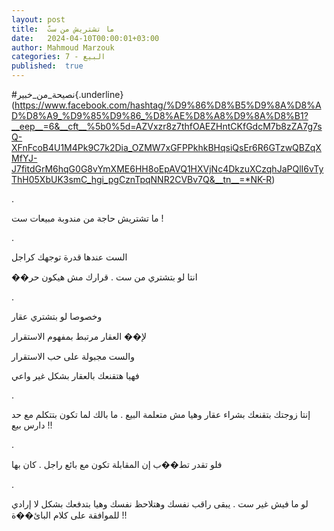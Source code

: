 ```yaml
---
layout: post
title:  ما تشتريش من ستّ
date:   2024-04-10T00:00:01+03:00
author: Mahmoud Marzouk
categories: 7 - البيع
published:  true
---
```

\#نصيحة_من_خبير{.underline}(https://www.facebook.com/hashtag/%D9%86%D8%B5%D9%8A%D8%AD%D8%A9_%D9%85%D9%86_%D8%AE%D8%A8%D9%8A%D8%B1?__eep__=6&__cft__%5b0%5d=AZVxzr8z7thfOAEZHntCKfGdcM7b8zZA7g7sQ-XFnFcoB4U1M4Pk9C7k2Dia_OZMW7xGFPPkhkBHqsiQsEr6R6GTzwQBZqXMfYJ-J7fitdGrM6hqG0G8vYmXME6HH8oEpAVQ1HXVjNc4DkzuXCzqhJaPQlI6vTyThH05XbUK3smC_hgi_pgCznTpqNNR2CVBv7Q&__tn__=*NK-R)

.

ما تشتريش حاجة من مندوبة مبيعات ست !

.

الست عندها قدرة توجهك كراجل

��انتا لو بتشتري من ست . قرارك مش هيكون حر

.

وخصوصا لو بتشتري عقار

لإ�� العقار مرتبط بمفهوم الاستقرار

والست مجبولة على حب الاستقرار

فهيا هتقنعك بالعقار بشكل غير واعي

.

إنتا زوجتك بتقنعك بشراء عقار وهيا مش متعلمة البيع . ما بالك لما تكون
بتتكلم مع حد دارس بيع !!

.

فلو تقدر تط��ب إن المقابلة تكون مع بائع راجل . كان بها

.

لو ما فيش غير ست . يبقى راقب نفسك وهتلاحظ نفسك وهيا بتدفعك بشكل لا
إرادي للموافقة على كلام البائ��ة !!
